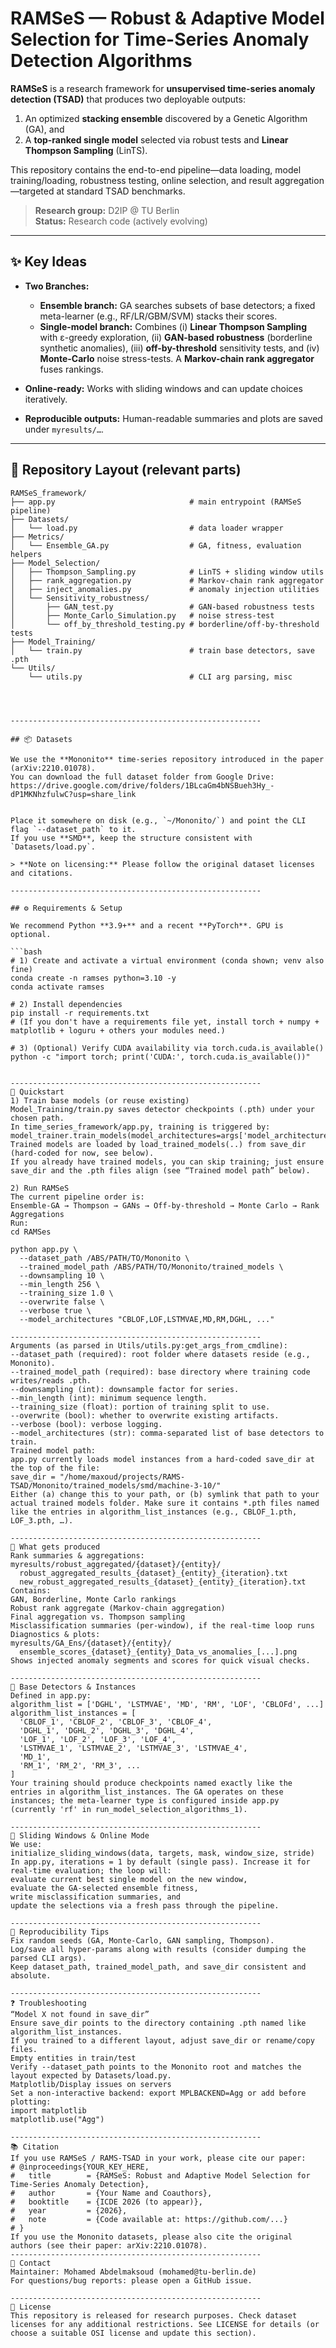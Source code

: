 # RAMSeS — Robust & Adaptive Model Selection for Time-Series Anomaly Detection Algorithms

**RAMSeS** is a research framework for **unsupervised time-series anomaly detection (TSAD)** that produces two deployable outputs:
1) An optimized **stacking ensemble** discovered by a Genetic Algorithm (GA), and  
2) A **top-ranked single model** selected via robust tests and **Linear Thompson Sampling** (LinTS).

This repository contains the end-to-end pipeline—data loading, model training/loading, robustness testing, online selection, and result aggregation—targeted at standard TSAD benchmarks.

> **Research group:** D2IP @ TU Berlin  
> **Status:** Research code (actively evolving)

--------------------------------------------------------

## ✨ Key Ideas

- **Two Branches:**  
  - **Ensemble branch:** GA searches subsets of base detectors; a fixed meta-learner (e.g., RF/LR/GBM/SVM) stacks their scores.  
  - **Single-model branch:** Combines (i) **Linear Thompson Sampling** with ε-greedy exploration, (ii) **GAN-based robustness** (borderline synthetic anomalies), (iii) **off-by-threshold** sensitivity tests, and (iv) **Monte-Carlo** noise stress-tests. A **Markov-chain rank aggregator** fuses rankings.

- **Online-ready:** Works with sliding windows and can update choices iteratively.

- **Reproducible outputs:** Human-readable summaries and plots are saved under `myresults/…`.

--------------------------------------------------------

## 🧱 Repository Layout (relevant parts)

```text
RAMSeS_framework/
├── app.py                              # main entrypoint (RAMSeS pipeline)
├── Datasets/
│   └── load.py                         # data loader wrapper
├── Metrics/
│   └── Ensemble_GA.py                  # GA, fitness, evaluation helpers
├── Model_Selection/
│   ├── Thompson_Sampling.py            # LinTS + sliding window utils
│   ├── rank_aggregation.py             # Markov-chain rank aggregator
│   ├── inject_anomalies.py             # anomaly injection utilities
│   └── Sensitivity_robustness/
│       ├── GAN_test.py                 # GAN-based robustness tests
│       ├── Monte_Carlo_Simulation.py   # noise stress-test
│       └── off_by_threshold_testing.py # borderline/off-by-threshold tests
├── Model_Training/
│   └── train.py                        # train base detectors, save .pth
└── Utils/
    └── utils.py                        # CLI arg parsing, misc




--------------------------------------------------------

## 📦 Datasets

We use the **Mononito** time-series repository introduced in the paper (arXiv:2210.01078).  
You can download the full dataset folder from Google Drive:
https://drive.google.com/drive/folders/1BLcaGm4bNSBueh3Hy_-dP1MKNhzfulwC?usp=share_link


Place it somewhere on disk (e.g., `~/Mononito/`) and point the CLI flag `--dataset_path` to it.  
If you use **SMD**, keep the structure consistent with `Datasets/load.py`.

> **Note on licensing:** Please follow the original dataset licenses and citations.

--------------------------------------------------------

## ⚙️ Requirements & Setup

We recommend Python **3.9+** and a recent **PyTorch**. GPU is optional.

```bash
# 1) Create and activate a virtual environment (conda shown; venv also fine)
conda create -n ramses python=3.10 -y
conda activate ramses

# 2) Install dependencies
pip install -r requirements.txt
# (If you don't have a requirements file yet, install torch + numpy + matplotlib + loguru + others your modules need.)

# 3) (Optional) Verify CUDA availability via torch.cuda.is_available()
python -c "import torch; print('CUDA:', torch.cuda.is_available())"


--------------------------------------------------------
🚀 Quickstart
1) Train base models (or reuse existing)
Model_Training/train.py saves detector checkpoints (.pth) under your chosen path.
In time_series_framework/app.py, training is triggered by:
model_trainer.train_models(model_architectures=args['model_architectures'])
Trained models are loaded by load_trained_models(..) from save_dir (hard-coded for now, see below).
If you already have trained models, you can skip training; just ensure save_dir and the .pth files align (see “Trained model path” below).

2) Run RAMSeS
The current pipeline order is:
Ensemble-GA → Thompson → GANs → Off-by-threshold → Monte Carlo → Rank Aggregations
Run:
cd RAMSes

python app.py \
  --dataset_path /ABS/PATH/TO/Mononito \
  --trained_model_path /ABS/PATH/TO/Mononito/trained_models \
  --downsampling 10 \
  --min_length 256 \
  --training_size 1.0 \
  --overwrite false \
  --verbose true \
  --model_architectures "CBLOF,LOF,LSTMVAE,MD,RM,DGHL, ..."

--------------------------------------------------------
Arguments (as parsed in Utils/utils.py:get_args_from_cmdline):
--dataset_path (required): root folder where datasets reside (e.g., Mononito).
--trained_model_path (required): base directory where training code writes/reads .pth.
--downsampling (int): downsample factor for series.
--min_length (int): minimum sequence length.
--training_size (float): portion of training split to use.
--overwrite (bool): whether to overwrite existing artifacts.
--verbose (bool): verbose logging.
--model_architectures (str): comma-separated list of base detectors to train.
Trained model path:
app.py currently loads model instances from a hard-coded save_dir at the top of the file:
save_dir = "/home/maxoud/projects/RAMS-TSAD/Mononito/trained_models/smd/machine-3-10/"
Either (a) change this to your path, or (b) symlink that path to your actual trained models folder. Make sure it contains *.pth files named like the entries in algorithm_list_instances (e.g., CBLOF_1.pth, LOF_3.pth, …).

--------------------------------------------------------
🧪 What gets produced
Rank summaries & aggregations:
myresults/robust_aggregated/{dataset}/{entity}/
  robust_aggregated_results_{dataset}_{entity}_{iteration}.txt
  new_robust_aggregated_results_{dataset}_{entity}_{iteration}.txt
Contains:
GAN, Borderline, Monte Carlo rankings
Robust rank aggregate (Markov-chain aggregation)
Final aggregation vs. Thompson sampling
Misclassification summaries (per-window), if the real-time loop runs
Diagnostics & plots:
myresults/GA_Ens/{dataset}/{entity}/
  ensemble_scores_{dataset}_{entity}_Data_vs_anomalies_[...].png
Shows injected anomaly segments and scores for quick visual checks.

--------------------------------------------------------
🧩 Base Detectors & Instances
Defined in app.py:
algorithm_list = ['DGHL', 'LSTMVAE', 'MD', 'RM', 'LOF', 'CBLOFd', ...]
algorithm_list_instances = [
  'CBLOF_1', 'CBLOF_2', 'CBLOF_3', 'CBLOF_4',
  'DGHL_1', 'DGHL_2', 'DGHL_3', 'DGHL_4',
  'LOF_1', 'LOF_2', 'LOF_3', 'LOF_4',
  'LSTMVAE_1', 'LSTMVAE_2', 'LSTMVAE_3', 'LSTMVAE_4',
  'MD_1',
  'RM_1', 'RM_2', 'RM_3', ...
]
Your training should produce checkpoints named exactly like the entries in algorithm_list_instances. The GA operates on these instances; the meta-learner type is configured inside app.py (currently 'rf' in run_model_selection_algorithms_1).

--------------------------------------------------------
🔁 Sliding Windows & Online Mode
We use:
initialize_sliding_windows(data, targets, mask, window_size, stride)
In app.py, iterations = 1 by default (single pass). Increase it for real-time evaluation; the loop will:
evaluate current best single model on the new window,
evaluate the GA-selected ensemble fitness,
write misclassification summaries, and
update the selections via a fresh pass through the pipeline.

--------------------------------------------------------
🧪 Reproducibility Tips
Fix random seeds (GA, Monte-Carlo, GAN sampling, Thompson).
Log/save all hyper-params along with results (consider dumping the parsed CLI args).
Keep dataset_path, trained_model_path, and save_dir consistent and absolute.

--------------------------------------------------------
❓ Troubleshooting
“Model X not found in save_dir”
Ensure save_dir points to the directory containing .pth named like algorithm_list_instances.
If you trained to a different layout, adjust save_dir or rename/copy files.
Empty entities in train/test
Verify --dataset_path points to the Mononito root and matches the layout expected by Datasets/load.py.
Matplotlib/Display issues on servers
Set a non-interactive backend: export MPLBACKEND=Agg or add before plotting:
import matplotlib
matplotlib.use("Agg")

--------------------------------------------------------
📚 Citation
If you use RAMSeS / RAMS-TSAD in your work, please cite our paper:
# @inproceedings{YOUR_KEY_HERE,
#   title        = {RAMSeS: Robust and Adaptive Model Selection for Time-Series Anomaly Detection},
#   author       = {Your Name and Coauthors},
#   booktitle    = {ICDE 2026 (to appear)},
#   year         = {2026},
#   note         = {Code available at: https://github.com/...}
# }
If you use the Mononito datasets, please also cite the original authors (see their paper: arXiv:2210.01078).
--------------------------------------------------------
👤 Contact
Maintainer: Mohamed Abdelmaksoud (mohamed@tu-berlin.de)
For questions/bug reports: please open a GitHub issue.

--------------------------------------------------------
📝 License
This repository is released for research purposes. Check dataset licenses for any additional restrictions. See LICENSE for details (or choose a suitable OSI license and update this section).
